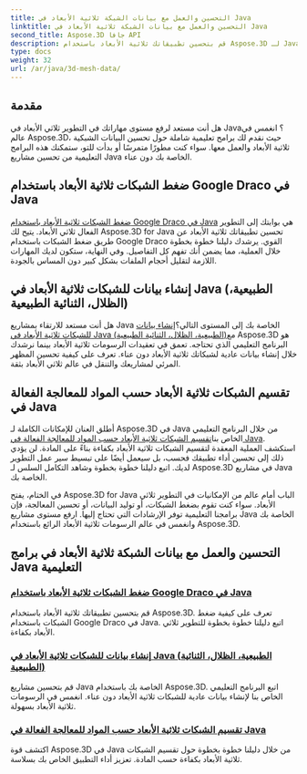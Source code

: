 ```yaml
---
title: التحسين والعمل مع بيانات الشبكة ثلاثية الأبعاد في Java
linktitle: التحسين والعمل مع بيانات الشبكة ثلاثية الأبعاد في Java
second_title: Aspose.3D جافا API
description: قم بتحسين تطبيقاتك ثلاثية الأبعاد باستخدام Aspose.3D لـ Java. تعلم كيفية ضغط الشبكات باستخدام Google Draco، وإنشاء بيانات شبكية، ومعالجة الشبكات ثلاثية الأبعاد حسب المادة بكفاءة.
type: docs
weight: 32
url: /ar/java/3d-mesh-data/
---
```

## مقدمة

هل أنت مستعد لرفع مستوى مهاراتك في التطوير ثلاثي الأبعاد في Java؟ انغمس في عالم Aspose.3D، حيث نقدم لك برامج تعليمية شاملة حول تحسين البيانات الشبكية ثلاثية الأبعاد والعمل معها. سواء كنت مطورًا متمرسًا أو بدأت للتو، ستمكنك هذه البرامج التعليمية من تحسين مشاريع Java الخاصة بك دون عناء.

## ضغط الشبكات ثلاثية الأبعاد باستخدام Google Draco في Java

[ضغط الشبكات ثلاثية الأبعاد باستخدام Google Draco في Java](./compress-meshes-google-draco/) هي بوابتك إلى التطوير الفعال ثلاثي الأبعاد. يتيح لك Aspose.3D for Java تحسين تطبيقاتك ثلاثية الأبعاد عن طريق ضغط الشبكات باستخدام Google Draco القوي. يرشدك دليلنا خطوة بخطوة خلال العملية، مما يضمن أنك تفهم كل التفاصيل. وفي النهاية، ستكون لديك المهارات اللازمة لتقليل أحجام الملفات بشكل كبير دون المساس بالجودة.

## إنشاء بيانات للشبكات ثلاثية الأبعاد في Java (الطبيعية، الظلال، الثنائية الطبيعية)

 هل أنت مستعد للارتقاء بمشاريع Java الخاصة بك إلى المستوى التالي؟[إنشاء بيانات للشبكات ثلاثية الأبعاد في Java (الطبيعية، الظلال، الثنائية الطبيعية)](./generate-mesh-data/)مع Aspose.3D هو البرنامج التعليمي الذي تحتاجه. تعمق في تعقيدات الرسومات ثلاثية الأبعاد بينما نرشدك خلال إنشاء بيانات عادية لشبكاتك ثلاثية الأبعاد دون عناء. تعرف على كيفية تحسين المظهر المرئي لمشاريعك والتنقل في عالم ثلاثي الأبعاد بثقة.

## تقسيم الشبكات ثلاثية الأبعاد حسب المواد للمعالجة الفعالة في Java

 أطلق العنان للإمكانات الكاملة لـ Aspose.3D في Java من خلال البرنامج التعليمي الخاص بنا[تقسيم الشبكات ثلاثية الأبعاد حسب المواد للمعالجة الفعالة في Java](./split-meshes-by-material/). استكشف العملية المعقدة لتقسيم الشبكات ثلاثية الأبعاد بكفاءة بناءً على المادة. لن يؤدي ذلك إلى تحسين أداء تطبيقك فحسب، بل سيعمل أيضًا على تبسيط سير عمل التطوير لديك. اتبع دليلنا خطوة بخطوة وشاهد التكامل السلس لـ Aspose.3D في مشاريع Java الخاصة بك.

في الختام، يفتح Aspose.3D for Java الباب أمام عالم من الإمكانيات في التطوير ثلاثي الأبعاد. سواء كنت تقوم بضغط الشبكات، أو توليد البيانات، أو تحسين المعالجة، فإن برامجنا التعليمية توفر الإرشادات التي تحتاج إليها. ارفع مستوى مشاريع Java الخاصة بك وانغمس في عالم الرسومات ثلاثية الأبعاد الرائع باستخدام Aspose.3D.
## التحسين والعمل مع بيانات الشبكة ثلاثية الأبعاد في برامج Java التعليمية
### [ضغط الشبكات ثلاثية الأبعاد باستخدام Google Draco في Java](./compress-meshes-google-draco/)
قم بتحسين تطبيقاتك ثلاثية الأبعاد باستخدام Aspose.3D. تعرف على كيفية ضغط الشبكات باستخدام Google Draco في Java. اتبع دليلنا خطوة بخطوة للتطوير ثلاثي الأبعاد بكفاءة.
### [إنشاء بيانات للشبكات ثلاثية الأبعاد في Java (الطبيعية، الظلال، الثنائية الطبيعية)](./generate-mesh-data/)
قم بتحسين مشاريع Java الخاصة بك باستخدام Aspose.3D. اتبع البرنامج التعليمي الخاص بنا لإنشاء بيانات عادية للشبكات ثلاثية الأبعاد دون عناء. انغمس في الرسومات ثلاثية الأبعاد بسهولة.
### [تقسيم الشبكات ثلاثية الأبعاد حسب المواد للمعالجة الفعالة في Java](./split-meshes-by-material/)
اكتشف قوة Aspose.3D في Java من خلال دليلنا خطوة بخطوة حول تقسيم الشبكات ثلاثية الأبعاد بكفاءة حسب المادة. تعزيز أداء التطبيق الخاص بك بسلاسة.